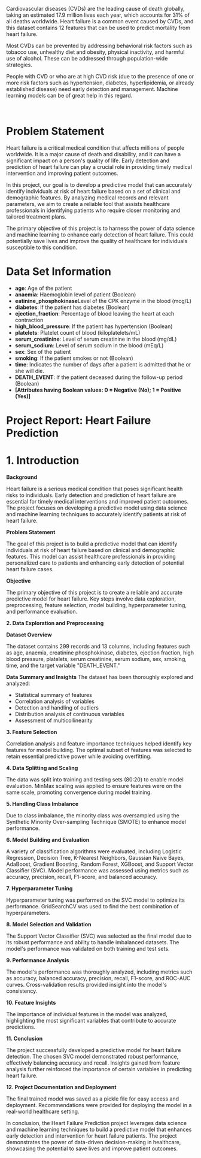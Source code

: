 
Cardiovascular diseases (CVDs) are the leading cause of death globally, taking an estimated 17.9 million lives each year, which accounts for 31% of all deaths worldwide. Heart failure is a common event caused by CVDs, and this dataset contains 12 features that can be used to predict mortality from heart failure.

Most CVDs can be prevented by addressing behavioral risk factors such as tobacco use, unhealthy diet and obesity, physical inactivity, and harmful use of alcohol. These can be addressed through population-wide strategies.

People with CVD or who are at high CVD risk (due to the presence of one or more risk factors such as hypertension, diabetes, hyperlipidemia, or already established disease) need early detection and management. Machine learning models can be of great help in this regard.

​

# Problem Statement

Heart failure is a critical medical condition that affects millions of people worldwide. It is a major cause of death and disability, and it can have a significant impact on a person's quality of life. Early detection and prediction of heart failure can play a crucial role in providing timely medical intervention and improving patient outcomes.

In this project, our goal is to develop a predictive model that can accurately identify individuals at risk of heart failure based on a set of clinical and demographic features. By analyzing medical records and relevant parameters, we aim to create a reliable tool that assists healthcare professionals in identifying patients who require closer monitoring and tailored treatment plans.

The primary objective of this project is to harness the power of data science and machine learning to enhance early detection of heart failure. This could potentially save lives and improve the quality of healthcare for individuals susceptible to this condition.

# Data Set Information

* **age**:  Age of the patient
​
​
* **anaemia**: Haemoglobin level of patient (Boolean)
​
​
* **eatinine_phosphokinase**Level of the CPK enzyme in the blood (mcg/L)
​
​
* **diabetes**: If the patient has diabetes (Boolean)
​
​
* **ejection_fraction**: Percentage of blood leaving the heart at each contraction
​
​
* **high_blood_pressure**: If the patient has hypertension (Boolean)
​
​
* **platelets**: Platelet count of blood (kiloplatelets/mL)
​
​
* **serum_creatinine**: Level of serum creatinine in the blood (mg/dL)
​
​
* **serum_sodium**: Level of serum sodium in the blood (mEq/L)
​
​
* **sex**: Sex of the patient
​
​
* **smoking**: If the patient smokes or not (Boolean)
​
​
* **time**: Indicates the number of days after a patient is admitted that he or she will die.
​
​
* **DEATH_EVENT**: If the patient deceased during the follow-up period (Boolean)
​
​
* **[Attributes having Boolean values: 0 = Negative (No); 1 = Positive (Yes)]**

# Project Report: Heart Failure Prediction

# 1. Introduction

**Background**

Heart failure is a serious medical condition that poses significant health risks to individuals. Early detection and prediction of heart failure are essential for timely medical interventions and improved patient outcomes. The project focuses on developing a predictive model using data science and machine learning techniques to accurately identify patients at risk of heart failure.

**Problem Statement**

The goal of this project is to build a predictive model that can identify individuals at risk of heart failure based on clinical and demographic features. This model can assist healthcare professionals in providing personalized care to patients and enhancing early detection of potential heart failure cases.

**Objective**

The primary objective of this project is to create a reliable and accurate predictive model for heart failure. Key steps involve data exploration, preprocessing, feature selection, model building, hyperparameter tuning, and performance evaluation.

**2. Data Exploration and Preprocessing**

**Dataset Overview**

The dataset contains 299 records and 13 columns, including features such as age, anaemia, creatinine phosphokinase, diabetes, ejection fraction, high blood pressure, platelets, serum creatinine, serum sodium, sex, smoking, time, and the target variable "DEATH_EVENT."

**Data Summary and Insights**
The dataset has been thoroughly explored and analyzed:

* Statistical summary of features
* Correlation analysis of variables
* Detection and handling of outliers
* Distribution analysis of continuous variables
* Assessment of multicollinearity

**3. Feature Selection**

Correlation analysis and feature importance techniques helped identify key features for model building. The optimal subset of features was selected to retain essential predictive power while avoiding overfitting.

**4. Data Splitting and Scaling**

The data was split into training and testing sets (80:20) to enable model evaluation. MinMax scaling was applied to ensure features were on the same scale, promoting convergence during model training.

**5. Handling Class Imbalance**

Due to class imbalance, the minority class was oversampled using the Synthetic Minority Over-sampling Technique (SMOTE) to enhance model performance.

**6. Model Building and Evaluation**

A variety of classification algorithms were evaluated, including Logistic Regression, Decision Tree, K-Nearest Neighbors, Gaussian Naive Bayes, AdaBoost, Gradient Boosting, Random Forest, XGBoost, and Support Vector Classifier (SVC). Model performance was assessed using metrics such as accuracy, precision, recall, F1-score, and balanced accuracy.

**7. Hyperparameter Tuning**

Hyperparameter tuning was performed on the SVC model to optimize its performance. GridSearchCV was used to find the best combination of hyperparameters.

**8. Model Selection and Validation**

The Support Vector Classifier (SVC) was selected as the final model due to its robust performance and ability to handle imbalanced datasets. The model's performance was validated on both training and test sets.

**9. Performance Analysis**

The model's performance was thoroughly analyzed, including metrics such as accuracy, balanced accuracy, precision, recall, F1-score, and ROC-AUC curves. Cross-validation results provided insight into the model's consistency.

**10. Feature Insights**

The importance of individual features in the model was analyzed, highlighting the most significant variables that contribute to accurate predictions.

**11. Conclusion**

The project successfully developed a predictive model for heart failure detection. The chosen SVC model demonstrated robust performance, effectively balancing accuracy and recall. Insights gained from feature analysis further reinforced the importance of certain variables in predicting heart failure.

**12. Project Documentation and Deployment**

The final trained model was saved as a pickle file for easy access and deployment. Recommendations were provided for deploying the model in a real-world healthcare setting.

In conclusion, the Heart Failure Prediction project leverages data science and machine learning techniques to build a predictive model that enhances early detection and intervention for heart failure patients. The project demonstrates the power of data-driven decision-making in healthcare, showcasing the potential to save lives and improve patient outcomes.




